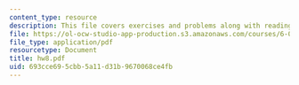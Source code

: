 ```yaml
---
content_type: resource
description: This file covers exercises and problems along with reading and announcements.
file: https://ol-ocw-studio-app-production.s3.amazonaws.com/courses/6-021j-quantitative-physiology-cells-and-tissues-fall-2004/693cce695cbb5a11d31b9670068ce4fb_hw8.pdf
file_type: application/pdf
resourcetype: Document
title: hw8.pdf
uid: 693cce69-5cbb-5a11-d31b-9670068ce4fb
---
```

